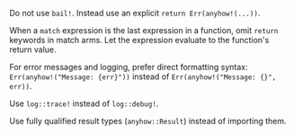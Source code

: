 Do not use `bail!`. Instead use an explicit `return Err(anyhow!(...))`.

When a `match` expression is the last expression in a function, omit `return` keywords in match arms. Let the expression evaluate to the function's return value.

For error messages and logging, prefer direct formatting syntax: `Err(anyhow!("Message: {err}"))` instead of `Err(anyhow!("Message: {}", err))`.

Use `log::trace!` instead of `log::debug!`.

Use fully qualified result types (`anyhow::Result`) instead of importing them.
